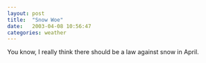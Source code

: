 ```yaml
---
layout: post
title:  "Snow Woe"
date:   2003-04-08 10:56:47
categories: weather
---
```

You know, I really think there should be a law against snow in April.

